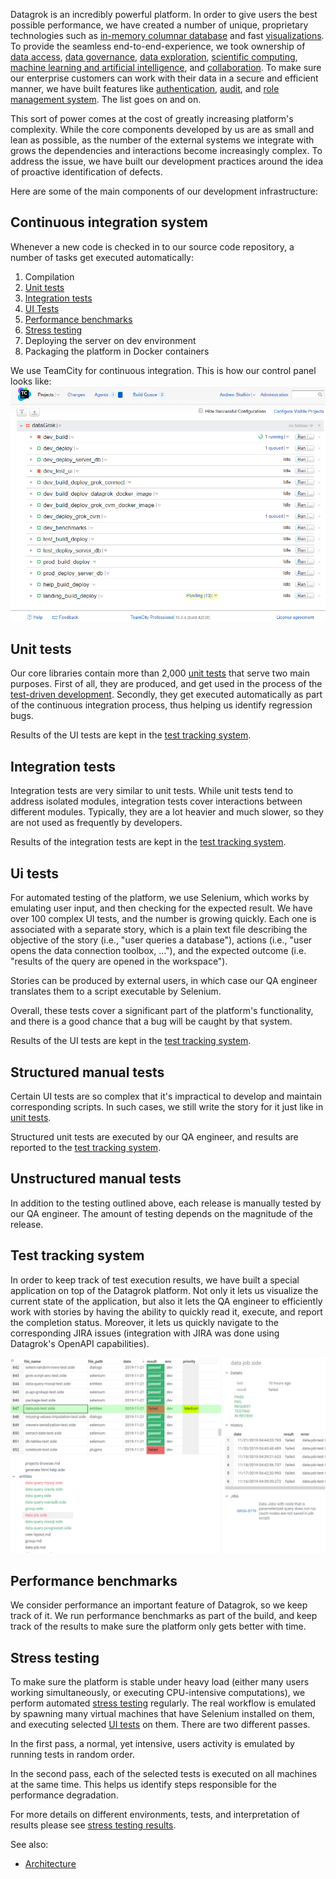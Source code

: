 <!-- TITLE: Quality assurance -->
<!-- SUBTITLE: -->

Datagrok is an incredibly powerful platform. In order to give users the best possible performance, 
we have created a number of unique, proprietary technologies such
as [in-memory columnar database](architecture.md#in-memory-database) and fast 
[visualizations](architecture.md#viewers). To provide the seamless end-to-end-experience, we
took ownership of 
[data access](../../home.md#access), 
[data governance](../../home.md#access),
[data exploration](../../home.md#explore),
[scientific computing](../scripting.md), 
[machine learning and artificial intelligence](../../home.md#explore), and
[collaboration](../../home.md#share). To make sure our enterprise customers can work with their 
data in a secure and efficient manner, we have built features like 
[authentication](../../govern/authentication.md), 
[audit](../../govern/audit.md), and 
[role management system](../../govern/authentication.md). The list goes on and on.
 
This sort of power comes at the cost of greatly increasing platform's complexity. 
While the core components developed by us are as small and lean as possible, as the number of the external 
systems we integrate with grows the dependencies and interactions become increasingly complex.
To address the issue, we have built our development practices around the idea of proactive
identification of defects. 

Here are some of the main components of our development infrastructure:   

## Continuous integration system

Whenever a new code is checked in to our source code repository, a number of tasks 
get executed automatically:

1. Compilation
2. [Unit tests](#unit-tests)
3. [Integration tests](#integration-tests)
4. [UI Tests](#ui-tests)
5. [Performance benchmarks](#performance-benchmarks) 
6. [Stress testing](#stress-testing)
7. Deploying the server on dev environment
8. Packaging the platform in Docker containers 

We use TeamCity for continuous integration. This is how our control panel looks like:
![](continuous-integration.png) 

## Unit tests

Our core libraries contain more than 2,000 [unit tests](https://en.wikipedia.org/wiki/Unit_testing) 
that serve two main purposes. First of all, they are produced, and get used in the process of the
[test-driven development](https://en.wikipedia.org/wiki/Test-driven_development). Secondly, they
get executed automatically as part of the continuous integration process, thus helping us
identify regression bugs.

Results of the UI tests are kept in the [test tracking system](#test-tracking-system). 
 
## Integration tests 

Integration tests are very similar to unit tests. While unit tests tend to address isolated modules,
integration tests cover interactions between different modules. Typically, they are a lot heavier
and much slower, so they are not used as frequently by developers.

Results of the integration tests are kept in the [test tracking system](#test-tracking-system).

## Ui tests

For automated testing of the platform, we use Selenium, which works by emulating user 
input, and then checking for the expected result. 
We have over 100 complex UI tests, and the number is growing quickly. Each one is associated 
with a separate story, which is a plain text file describing the objective of the story
(i.e., "user queries a database"), actions (i.e., "user opens the data connection toolbox, ..."),
and the expected outcome (i.e. "results of the query are opened in the workspace"). 

Stories can be produced by external users, in which case our QA engineer translates them
to a script executable by Selenium. 

Overall, these tests cover a significant part of the platform's functionality, and there
is a good chance that a bug will be caught by that system.   

Results of the UI tests are kept in the [test tracking system](#test-tracking-system).

## Structured manual tests

Certain UI tests are so complex that it's impractical to develop and maintain corresponding scripts.
In such cases, we still write the story for it just like in [unit tests](#unit-tests). 

Structured unit tests are executed by our QA engineer, and results are reported to the
[test tracking system](#test-tracking-system).

## Unstructured manual tests

In addition to the testing outlined above, each release is manually tested by our QA engineer. 
The amount of testing depends on the magnitude of the release.  

## Test tracking system

In order to keep track of test execution results, we have built a special application 
on top of the Datagrok platform. Not only it lets us visualize the current state of the
application, but also it lets the QA engineer to efficiently work with stories by having the
ability to quickly read it, execute, and report the completion status. Moreover, it
lets us quickly navigate to the corresponding JIRA issues (integration with JIRA was
done using Datagrok's OpenAPI capabilities).

![](test-tracking-system.png) 

## Performance benchmarks

We consider performance an important feature of Datagrok, so we keep track of it. We run performance
benchmarks as part of the build, and keep track of the results to make sure the platform
only gets better with time.

## Stress testing

To make sure the platform is stable under heavy load (either many users working simultaneously, or
executing CPU-intensive computations), we perform automated 
[stress testing](https://en.wikipedia.org/wiki/Stress_testing)
regularly. The real workflow is emulated by spawning many virtual machines that have Selenium installed on them,
and executing selected [UI tests](#ui-tests) on them. There are two different passes. 

In the first pass, a normal, yet intensive, users activity is emulated by running tests in random order.

In the second pass, each of the selected tests is executed on all machines at the same time. This helps
us identify steps responsible for the performance degradation.

For more details on different environments, tests, and interpretation of results please
see [stress testing results](stress-testing-results.md). 

See also:

  * [Architecture](architecture.md)
